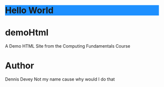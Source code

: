 <h1 style="background-color:DodgerBlue;">Hello World</h1>


# demoHtml
A Demo HTML Site from the Computing Fundamentals Course

# Author
Dennis Devey
Not my name cause why would I do that

